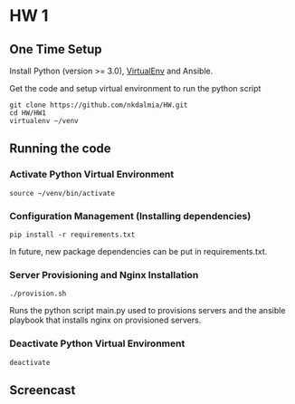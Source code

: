 # HW 1

## One Time Setup
Install Python (version >= 3.0), [VirtualEnv](http://virtualenv.readthedocs.org/en/latest/) and Ansible.

Get the code and setup virtual environment to run the python script
```
git clone https://github.com/nkdalmia/HW.git
cd HW/HW1
virtualenv ~/venv
```
## Running the code

### Activate Python Virtual Environment
```
source ~/venv/bin/activate
```

### Configuration Management (Installing dependencies)
```
pip install -r requirements.txt
```
In future, new package dependencies can be put in requirements.txt.

### Server Provisioning and Nginx Installation
```
./provision.sh
```
Runs the python script main.py used to provisions servers and the ansible playbook that installs nginx on provisioned servers.

### Deactivate Python Virtual Environment
```
deactivate
```

## Screencast


